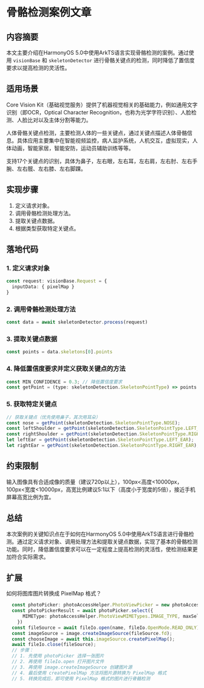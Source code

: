# 骨骼检测案例文章

## 内容摘要
本文主要介绍在HarmonyOS 5.0中使用ArkTS语言实现骨骼检测的案例。通过使用 `visionBase` 和 `skeletonDetector` 进行骨骼关键点的检测，同时降低了置信度要求以提高检测的灵活性。

## 适用场景
Core Vision Kit（基础视觉服务）提供了机器视觉相关的基础能力，例如通用文字识别（即OCR，Optical Character Recognition，也称为光学字符识别）、人脸检测、人脸比对以及主体分割等能力。

人体骨骼关键点检测，主要检测人体的一些关键点，通过关键点描述人体骨骼信息。具体应用主要集中在智能视频监控，病人监护系统，人机交互，虚拟现实，人体动画，智能家居，智能安防，运动员辅助训练等等。

支持17个关键点的识别，具体为鼻子，左右眼，左右耳，左右肩，左右肘、左右手腕、左右髋、左右膝、左右脚踝。

## 实现步骤
1. 定义请求对象。
2. 调用骨骼检测处理方法。
3. 提取关键点数据。
4. 根据类型获取特定关键点。

## 落地代码
### 1. 定义请求对象
```typescript
const request: visionBase.Request = {
  inputData: { pixelMap }
}
```

### 2. 调用骨骼检测处理方法
```typescript
const data = await skeletonDetector.process(request)
```

### 3. 提取关键点数据
```typescript
const points = data.skeletons[0].points
```

### 4. 降低置信度要求并定义获取关键点的方法
```typescript
const MIN_CONFIDENCE = 0.3; // 降低置信度要求
const getPoint = (type: skeletonDetection.SkeletonPointType) => points.find(p => p.type === type && p.score >= MIN_CONFIDENCE)?.point;
```

### 5. 获取特定关键点
```typescript
// 获取关键点（优先使用鼻子，其次用耳朵）
const nose = getPoint(skeletonDetection.SkeletonPointType.NOSE);
const leftShoulder = getPoint(skeletonDetection.SkeletonPointType.LEFT_SHOULDER);
const rightShoulder = getPoint(skeletonDetection.SkeletonPointType.RIGHT_SHOULDER);
let leftEar = getPoint(skeletonDetection.SkeletonPointType.LEFT_EAR);
let rightEar = getPoint(skeletonDetection.SkeletonPointType.RIGHT_EAR);
```

## 约束限制

输入图像具有合适成像的质量（建议720p以上），100px<高度<10000px，100px<宽度<10000px，高宽比例建议5:1以下（高度小于宽度的5倍），接近手机屏幕高宽比例为宜。

## 总结
本次案例的关键知识点在于如何在HarmonyOS 5.0中使用ArkTS语言进行骨骼检测。通过定义请求对象、调用处理方法和提取关键点数据，实现了基本的骨骼检测功能。同时，降低置信度要求可以在一定程度上提高检测的灵活性，使检测结果更加符合实际需求。

## 扩展

如何将图库图片转换成 PixelMap 格式？

```typescript
  const photoPicker: photoAccessHelper.PhotoViewPicker = new photoAccessHelper.PhotoViewPicker();
  const photoPickerResult = await photoPicker.select({
      MIMEType: photoAccessHelper.PhotoViewMIMETypes.IMAGE_TYPE, maxSelectNumber: 1
    })
  const fileSource = await fileIo.open(name, fileIo.OpenMode.READ_ONLY);
  const imageSource = image.createImageSource(fileSource.fd);
  const chooseImage = await this.imageSource.createPixelMap();
  await fileIo.close(fileSource);
  // 步骤：
  // 1. 先使用 photoPicker 选择一张图片
  // 2. 再使用 fileIo.open 打开图片文件
  // 3. 再使用 image.createImageSource 创建图片源
  // 4. 最后使用 createPixelMap 方法将图片源转换为 PixelMap 格式
  // 5. 转换完成后，即可使用 PixelMap 格式的图片进行骨骼检测
```